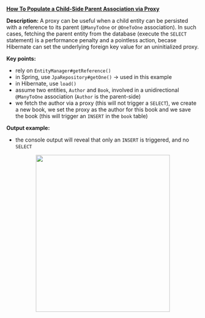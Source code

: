 
**[How To Populate a Child-Side Parent Association via Proxy](https://github.com/AnghelLeonard/Hibernate-SpringBoot/tree/master/HibernateSpringBootPopulatingChildViaProxy)**

**Description:** A proxy can be useful when a child entity can be persisted with a reference to its parent (`@ManyToOne` or `@OneToOne` association). In such cases, fetching the parent entity from the database (execute the `SELECT` statement) is a performance penalty and a pointless action, becase Hibernate can set the underlying foreign key value for an uninitialized proxy.

**Key points:**
- rely on `EntityManager#getReference()`
- in Spring, use `JpaRepository#getOne()` -> used in this example
- in Hibernate, use `load()`
- assume two entities, `Author` and `Book`, involved in a unidirectional `@ManyToOne` association (`Author` is the parent-side)
- we fetch the author via a proxy (this will not trigger a `SELECT`), we create a new book, we set the proxy as the author for this book and we save the book (this will trigger an `INSERT` in the `book` table)
     
**Output example:**
- the console output will reveal that only an `INSERT` is triggered, and no `SELECT`

<a href="https://leanpub.com/java-persistence-performance-illustrated-guide"><p align="center"><img src="https://github.com/AnghelLeonard/Hibernate-SpringBoot/blob/master/Java%20Persistence%20Performance%20Illustrated%20Guide.jpg" height="410" width="350"/></p></a>
